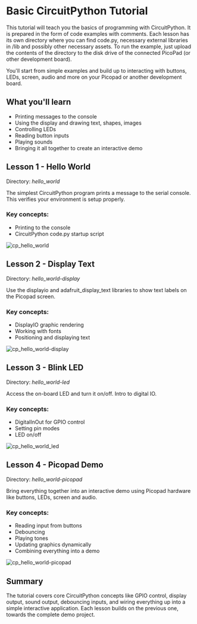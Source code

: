 #  Basic CircuitPython Tutorial
This tutorial will teach you the basics of programming with CircuitPython. It is prepared in the form of code examples with comments. Each lesson has its own directory where you can find code.py, necessary external libraries in /lib and possibly other necessary assets. To run the example, just upload the contents of the directory to the disk drive of the connected PicoPad (or other development board).

You'll start from simple examples and build up to interacting with buttons, LEDs, screen, audio and more on your Picopad or another development board.

  

## What you'll learn
- Printing messages to the console   
- Using the display and drawing text, shapes, images
- Controlling LEDs
- Reading button inputs
- Playing sounds
- Bringing it all together to create an interactive demo

## Lesson 1 - Hello World 
Directory: *hello_world*

The simplest CircuitPython program prints a message to the serial console. This verifies your environment is setup properly.

### Key concepts:
- Printing to the console
- CircuitPython code.py startup script

![cp_hello_world](https://github.com/MakerClassCZ/Picopad/assets/3875093/4d7ac71c-d6a2-441d-b91f-e533f27065cf)

## Lesson 2 - Display Text
Directory: *hello_world-display*

Use the displayio and adafruit_display_text libraries to show text labels on the Picopad screen.
  
### Key concepts:
- DisplayIO graphic rendering
- Working with fonts
- Positioning and displaying text

![cp_hello_world-display](https://github.com/MakerClassCZ/Picopad/assets/3875093/7c349d26-849d-4c38-b3ce-24ca576ffc86)

## Lesson 3 - Blink LED
Directory: *hello_world-led*

Access the on-board LED and turn it on/off. Intro to digital IO.

### Key concepts:
- DigitalInOut for GPIO control
- Setting pin modes
- LED on/off

![cp_hello_world_led](https://github.com/MakerClassCZ/Picopad/assets/3875093/23138fe6-edb3-4e54-a24b-cbb41c7f1bac)

## Lesson 4 - Picopad Demo
Directory: *hello_world-picopad*

Bring everything together into an interactive demo using Picopad hardware like buttons, LEDs, screen and audio.

### Key concepts:
- Reading input from buttons
- Debouncing
- Playing tones
- Updating graphics dynamically
- Combining everything into a demo

![cp_hello_world-picopad](https://github.com/MakerClassCZ/Picopad/assets/3875093/119a4b37-2f64-43ab-a318-27cf33676cf6)

## Summary
The tutorial covers core CircuitPython concepts like GPIO control, display output, sound output, debouncing inputs, and wiring everything up into a simple interactive application. Each lesson builds on the previous one, towards the complete demo project.
